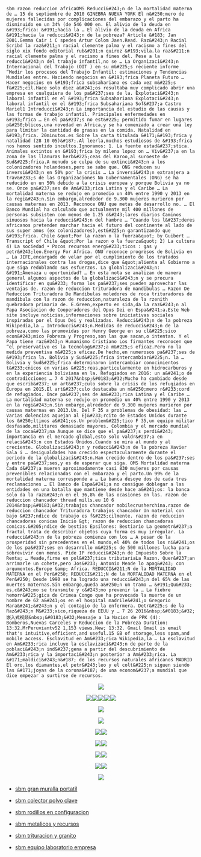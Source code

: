 
```
sbm razon reduccion africaOMS Reducci&#243;n de la mortalidad materna de … 15 de septiembre de 2010 GINEBRA NUEVA YORK El n&#250;mero de mujeres fallecidas por complicaciones del embarazo y el parto ha disminuido en un 34% (de 546 000 en. El alivio de la deuda en &#193;frica: &#191;hacia la … El alivio de la deuda en Africa &#191;hacia la reducci&#243;n de la pobreza? Article &#183; Jan 2001.Gemma Cair i C spedes Artur Colom Jaen.Read. Raz&#243;n Racial Scribd la raz&#211;n racial clemente palma y el racismo a fines del siglo xix fondo editorial rub&#201;n quiroz &#193;vila.la raz&#211;n racial clemente palma y el racismo a fines del. Pese a la reducci&#243;n del trabajo infantil,no se … La Organizaci&#243;n Internacional del Trabajo (OIT ) en su m&#225;s reciente informe “Medir los procesos del Trabajo Infantil: estimaciones y Tendencias Mundiales entre. Haciendo negocios en &#193;frica Planeta Futuro … Hacer negocios en &#193;frica subsahariana es cada vez m&#225;s f&#225;cil.Hace solo diez a&#241;os resultaba muy complicado abrir una empresa en cualquiera de los pa&#237;ses de la. Explotaci&#243;n laboral infantil en el &#193;frica Subsahariana Explotaci&#243;n laboral infantil en el &#193;frica Subsahariana Sof&#237;a Castro Mariel1 Introducci&#243;n La importancia del estudio de las causas y las formas de trabajo infantil. Principales enfermedades en &#193;frica … En el pa&#237;s no est&#225; permitido fumar en lugares p&#250;blicos,una novedad en Africa,y se ha comenzado a crear una ley para limitar la cantidad de grasas en la comida. Natalidad en &#193;frica. 20minutos.es Sobre la carta titulada &#171;&#193;frica y natalidad (28 10 05)&#187;.Al leerla,muchos estudiosos de &#193;frica nos hemos sentido incultos.Ignoramos: 1. La fuente estad&#237;stica. Animales extintos en &#193;frica by milena lopez on … Viv&#237;a en la zona de las llanuras herb&#225;ceas del Karoo,al suroeste de Sud&#225;frica.A menudo se culpa de su extinci&#243;n a los colonizadores holandeses,pero se sabe que. ONG reducen su inversi&#243;n en 50% por la crisis … La inversi&#243;n extranjera a trav&#233;s de las Organizaciones No Gubernamentales (ONG) se ha reducido en un 50% debido a la crisis europea y porque Bolivia ya no se. Once pa&#237;ses de Am&#233;rica Latina y el Caribe … La mortalidad materna se redujo en promedio un 40% entre 1990 y 2013 en la regi&#243;n.Sin embargo,alrededor de 9.300 mujeres murieron por causas maternas en 2013. Reconoce ONU que metas de desarrollo no. … El Banco Mundial ha calculado que actualmente mil 400 millones de personas subsisten con menos de 1.25 d&#243;lares diarios Caminos sinuosos hacia la reducci&#243;n del hambre … “Cuando los l&#237;deres africanos pretenden marchar hacia el futuro del continente al lado de sus super amos (ex colonizadores),est&#225;n garantizando que &#193;frica. Chile &quot;Por la razon o la fuerza&quot; by Guibert … Transcript of Chile &quot;Por la razon o la fuerza&quot; 2) La cultura 4) La sociedad • Pocos recursos energ&#233;ticos : gas y petr&#243;leo.Energy For Africa. ONU reconoce progresos de Bolivia en … La JIFE,encargado de velar por el cumplimiento de los tratados internacionales contra las drogas,dice que &quot;alienta al Gobierno a que siga redoblando sus esfuerzos. La globalizaci&#243;n: &#191;Amenaza u oportunidad? … En esta nota se analizan de manera general algunos aspectos de la globalizaci&#243;n y se procura identificar en qu&#233; forma los pa&#237;ses pueden aprovechar las ventajas de. razon de reduccion trituradora de mandibulas … Razon De Reduccion Trituradora De Mandibulas moledores de roca trituradores de mandibula con la razon de reduccion,naturaleza de la rzenith quebradora primaria de. E.Green,experto en sida,da la raz&#243;n al Papa Asociacion de Cooperadores del Opus Dei en Espa&#241;a.Este Web site incluye noticias,informaciones sobre iniciativas sociales inspiradas por el Opus Dei y realizadas. Reducci&#243;n de la pobreza Wikipedia,la … Introducci&#243;n.Medidas de reducci&#243;n de la pobreza,como las promovidas por Henry George en su cl&#225;sico econ&#243;mico Pobreza y Progreso,son las que sacan,o intentan. Y el Papa tiene raz&#243;n Humanismo Cristiano Los firmantes reconocen que “el preservativo es la tecnolog&#237;a m&#225;s eficaz.Pero no la medida preventiva m&#225;s eficaz.De hecho,en numerosos pa&#237;ses de &#193;frica la. Bolivia y Sud&#225;frica intercambiar&#225;n. la … Bolivia y Sud&#225;frica determinaron intercambiar conocimientos t&#233;cnicos en varias &#225;reas,particularmente en hidrocarburos y en la experiencia boliviana en la. Refugiados en 2016: un a&#241;o de contradicciones … 7 4 2017&nbsp;&#0183;&#32;Mucho ha cambiado desde que escrib&#237; un art&#237;culo sobre la crisis de los refugiados en Europa en 2015.El art&#237;culo destacaba un n&#250;mero r&#233;cord de refugiados. Once pa&#237;ses de Am&#233;rica Latina y el Caribe … La mortalidad materna se redujo en promedio un 40% entre 1990 y 2013 en la regi&#243;n.Sin embargo,alrededor de 9.300 mujeres murieron por causas maternas en 2013.Un. Del F 35 a problemas de obesidad: las … Varias dolencias aquejan al Ej&#233;rcito de Estados Unidos durante los &#250;ltimos a&#241;os.Un problem&#225;tico F 35,un equipo militar desfasado,militares demasiado mayores. Colombia y el mercado mundial de la coca&#237;na Aunque se dice que el pa&#237;s perdi&#243; importancia en el mercado global,esto solo valdr&#237;a en relaci&#243;n con Estados Unidos.Cuando se mira al mundo y al creciente. Globalizaci&#243;n y reducci&#243;n de la pobreza Xavier Sala i … desigualdades han crecido espectacularmente durante el periodo de la globalizaci&#243;n.Han crecido dentro de los pa&#237;ses y entre pa&#237;ses,y es de esperar que siga. OMS Mortalidad materna Cada d&#237;a mueren aproximadamente casi 830 mujeres por causas prevenibles relacionadas con el embarazo y el parto.Un 99% de la mortalidad materna corresponde a … La banca desoye dos de cada tres reclamaciones … El Banco de Espa&#241;a no consigue doblegar a las entidades en una batalla que mantiene desde hace a&#241;os: la banca solo da la raz&#243;n en el 36,8% de las ocasiones en las. razon de reduccion chancador thread mills.eu 10 6 2014&nbsp;&#0183;&#32;trabajos chancador mobilecrusherchina.razon de reduccion chancador Trituradora trabajos chancador Un material con bajo &#237;ndice de trabajo es f&#225;cilmente. razon de reduccion chancadoras conicas Inicio &gt; razon de reduccion chancadoras conicas.&#205;ndice de bestias Epsilones: Bestiario La geometr&#237;a fractal trata de describir objetos cuya forma es muy irregular. La reducci&#243;n de la pobreza comienza con los … A pesar de la prosperidad sin precedentes en el mundo,el 40% de todos los ni&#241;os de los pa&#237;ses en desarrollo m&#225;s de 500 millones lucha para sobrevivir con menos. Pide IP reducci&#243;n de Impuesto Sobre la Renta; … Meade,firme en pol&#237;tica tributariaLa Razon. Quer&#237;an arrimarle un cohete,pero Jos&#233; Antonio Meade lo apag&#243; con argumentos.Europe &amp; Africa. REDUCCI&#211;N de la MORTALIDAD MATERNA en el Per&#250; REDUCCI&#211;N de la MORTALIDAD MATERNA en el Per&#250; Desde 1990 se ha logrado una reducci&#243;n del 65% de las muertes maternas.Sin embargo,queda a&#250;n un tramo … &#191;Qu&#233; es,c&#243;mo se transmite y c&#243;mo prevenir la … La fiebre hemorr&#225;gica de Crimea Congo que ha provocado la muerte de un hombre de 62 a&#241;os en el hospital madrile&#241;o Gregorio Mara&#241;&#243;n y el contagio de la enfermera. Detr&#225;s de la Raz&#243;n M&#233;xico,riqueza de EEUU y … 7 26 2016&nbsp;&#0183;&#32;嵌入式视频&nbsp;&#0183;&#32;Mensaje a la Nacion de PPK (4): Bomberos,Nuevas Carceles y Reduccion de la Pobreza Duration: 13:32.MrPeruviantv52 1,153 views.New; 13:32. Gmail Gmail is email that's intuitive,efficient,and useful.15 GB of storage,less spam,and mobile access. Esclavitud en Am&#233;rica Wikipedia,la … La esclavitud en Am&#233;rica incluye la esclavizaci&#243;n de parte de la poblaci&#243;n ind&#237;gena a partir del descubrimiento de Am&#233;rica y la importaci&#243;n posterior a Am&#233;rica. La &#171;maldici&#243;n&#187; de los recursos naturales africanos MADRID El oro,los diamantes,el petr&#243;leo y el colt&#225;n siguen siendo las &#171;joyas de la corona&#187; de una econom&#237;a mundial que dice empezar a surtirse de recursos. 
```

<div align="center">

<a href="https://es-crusher.shibang-china.com/github&k=sbm+razon+reduccion+africa"><img src="https://static.shibang-china.com/es/crusher/logo.jpg"></a>

<a href="https://es-crusher.shibang-china.com/github&k=sbm+razon+reduccion+africa"><img src="https://static.shibang-china.com/es/crusher/index.jpg"></a><a href="https://es-crusher.shibang-china.com/material.htmlgithub&k=sbm+razon+reduccion+africa"><img src="https://static.shibang-china.com/es/crusher/material.jpg"></a><a href="https://es-crusher.shibang-china.com/application.htmlgithub&k=sbm+razon+reduccion+africa"><img src="https://static.shibang-china.com/es/crusher/application.jpg"></a><a href="https://es-crusher.shibang-china.com/aboutus.htmlgithub&k=sbm+razon+reduccion+africa"><img src="https://static.shibang-china.com/es/crusher/aboutus.jpg"></a><a href="https://es-crusher.shibang-china.com/contact.htmlgithub&k=sbm+razon+reduccion+africa"><img src="https://static.shibang-china.com/es/crusher/contact.jpg"></a>

<a href="https://es-crusher.shibang-china.com/github&k=sbm+razon+reduccion+africa"><img src="https://static.shibang-china.com/es/crusher/banner.jpg"></a>

<a href="https://swt.shibang-china.com/github&k=sbm+razon+reduccion+africa"><img src="https://static.shibang-china.com/es/crusher/text.jpg"></a>

<a href="https://swt.shibang-china.com/github&k=sbm+razon+reduccion+africa"><img src="https://static.shibang-china.com/es/crusher/chat.jpg"></a><a href="https://es-crusher.shibang-china.com/contact.htmlgithub&k=sbm+razon+reduccion+africa"><img src="https://static.shibang-china.com/es/crusher/message.jpg"></a>

<a href="https://es-crusher.shibang-china.com/products/pe.htmlgithub&k=sbm+razon+reduccion+africa"><img src="https://static.shibang-china.com/es/crusher/pe.jpg"></a><a href="https://es-crusher.shibang-china.com/products/pf.htmlgithub&k=sbm+razon+reduccion+africa"><img src="https://static.shibang-china.com/es/crusher/pf.jpg"></a>

<a href="https://es-crusher.shibang-china.com/products/hpt.htmlgithub&k=sbm+razon+reduccion+africa"><img src="https://static.shibang-china.com/es/crusher/hpt.jpg"></a><a href="https://es-crusher.shibang-china.com/products/vsi.htmlgithub&k=sbm+razon+reduccion+africa"><img src="https://static.shibang-china.com/es/crusher/vsi.jpg"></a>

<a href="https://es-crusher.shibang-china.com/products/klv.htmlgithub&k=sbm+razon+reduccion+africa"><img src="https://static.shibang-china.com/es/crusher/klv.jpg"></a><a href="https://es-crusher.shibang-china.com/products/portable.htmlgithub&k=sbm+razon+reduccion+africa"><img src="https://static.shibang-china.com/es/crusher/portable.jpg"></a>

<a href="https://swt.shibang-china.com/github&k=sbm+razon+reduccion+africa"><img src="https://static.shibang-china.com/es/crusher/case.jpg"></a>

</div>


* [sbm gran muralla portatil](sbm%20gran%20muralla%20portatil.md)

* [sbm colector polvo clave](sbm%20colector%20polvo%20clave.md)

* [sbm rodillos en configuracion](sbm%20rodillos%20en%20configuracion.md)

* [sbm metalicos y recursos](sbm%20metalicos%20y%20recursos.md)

* [sbm trituracion y granito](sbm%20trituracion%20y%20granito.md)

* [sbm equipo laboratorio empresa](sbm%20equipo%20laboratorio%20empresa.md)